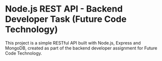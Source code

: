 # Node.js REST API - Backend Developer Task (Future Code Technology)
This project is a simple RESTful API built with Node.js, Express and MongoDB, created as part of the backend developer assignment for Future Code Technology.
